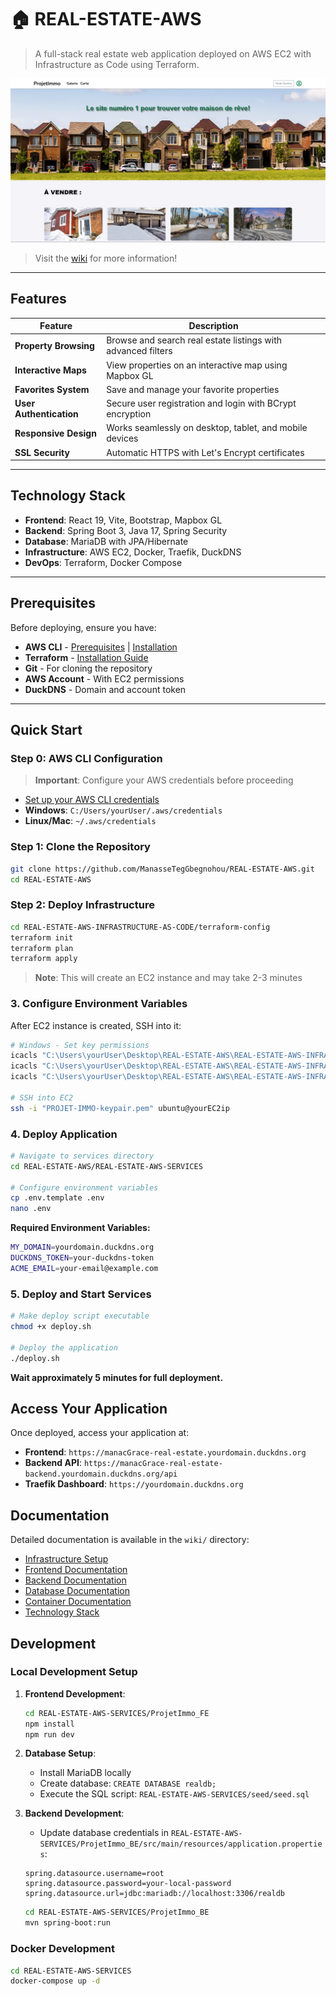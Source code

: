 # 🏠 REAL-ESTATE-AWS

> A full-stack real estate web application deployed on AWS EC2 with Infrastructure as Code using Terraform.

![Application Homepage](./REAL-ESTATE-AWS-SERVICES/wiki/pictures/home.png)

> Visit the [wiki](https://github.com/manacGrace/REAL-ESTATE-AWS/wiki/1.-Frontend) for more information!
---

## Features

| Feature | Description |
|---------|-------------|
| **Property Browsing** | Browse and search real estate listings with advanced filters |
| **Interactive Maps** | View properties on an interactive map using Mapbox GL |
| **Favorites System** | Save and manage your favorite properties |
| **User Authentication** | Secure user registration and login with BCrypt encryption |
| **Responsive Design** | Works seamlessly on desktop, tablet, and mobile devices |
| **SSL Security** | Automatic HTTPS with Let's Encrypt certificates |

---

## Technology Stack

- **Frontend**: React 19, Vite, Bootstrap, Mapbox GL
- **Backend**: Spring Boot 3, Java 17, Spring Security
- **Database**: MariaDB with JPA/Hibernate
- **Infrastructure**: AWS EC2, Docker, Traefik, DuckDNS
- **DevOps**: Terraform, Docker Compose

---

## Prerequisites

Before deploying, ensure you have:

- **AWS CLI** - [Prerequisites](https://docs.aws.amazon.com/cli/latest/userguide/getting-started-prereqs.html) | [Installation](https://docs.aws.amazon.com/cli/latest/userguide/getting-started-install.html)
- **Terraform** - [Installation Guide](https://developer.hashicorp.com/terraform/tutorials/aws-get-started/install-cli)
- **Git** - For cloning the repository
- **AWS Account** - With EC2 permissions
- **DuckDNS** - Domain and account token

---

## Quick Start

### Step 0: AWS CLI Configuration

> **Important**: Configure your AWS credentials before proceeding

- [Set up your AWS CLI credentials](https://docs.aws.amazon.com/cli/latest/userguide/cli-chap-configure.html)
- **Windows**: `C:/Users/yourUser/.aws/credentials`
- **Linux/Mac**: `~/.aws/credentials`

### Step 1: Clone the Repository

```bash
git clone https://github.com/ManasseTegGbegnohou/REAL-ESTATE-AWS.git
cd REAL-ESTATE-AWS
```

### Step 2: Deploy Infrastructure

```bash
cd REAL-ESTATE-AWS-INFRASTRUCTURE-AS-CODE/terraform-config
terraform init
terraform plan
terraform apply
```

>  **Note**: This will create an EC2 instance and may take 2-3 minutes

### 3. Configure Environment Variables

After EC2 instance is created, SSH into it:

```bash
# Windows - Set key permissions 
icacls "C:\Users\yourUser\Desktop\REAL-ESTATE-AWS\REAL-ESTATE-AWS-INFRASTRUCTURE-AS-CODE\terraform-config\PROJET-IMMO-keypair.pem" /inheritance:r
icacls "C:\Users\yourUser\Desktop\REAL-ESTATE-AWS\REAL-ESTATE-AWS-INFRASTRUCTURE-AS-CODE\terraform-config\PROJET-IMMO-keypair.pem" /remove "Administrators" "SYSTEM" "Users" "Authenticated Users" "Everyone"
icacls "C:\Users\yourUser\Desktop\REAL-ESTATE-AWS\REAL-ESTATE-AWS-INFRASTRUCTURE-AS-CODE\terraform-config\PROJET-IMMO-keypair.pem" /grant:r "yourUser:R"

# SSH into EC2
ssh -i "PROJET-IMMO-keypair.pem" ubuntu@yourEC2ip
```

### 4. Deploy Application

```bash
# Navigate to services directory
cd REAL-ESTATE-AWS/REAL-ESTATE-AWS-SERVICES

# Configure environment variables
cp .env.template .env
nano .env
```

**Required Environment Variables:**
```bash
MY_DOMAIN=yourdomain.duckdns.org
DUCKDNS_TOKEN=your-duckdns-token
ACME_EMAIL=your-email@example.com
```

### 5. Deploy and Start Services

```bash
# Make deploy script executable
chmod +x deploy.sh

# Deploy the application
./deploy.sh
```

**Wait approximately 5 minutes for full deployment.**

## Access Your Application

Once deployed, access your application at:

- **Frontend**: `https://manacGrace-real-estate.yourdomain.duckdns.org`
- **Backend API**: `https://manacGrace-real-estate-backend.yourdomain.duckdns.org/api`
- **Traefik Dashboard**: `https://yourdomain.duckdns.org`

## Documentation

Detailed documentation is available in the `wiki/` directory:

- [Infrastructure Setup](https://github.com/manacGrace/REAL-ESTATE-AWS/wiki/0.-Infrastructure)
- [Frontend Documentation](https://github.com/manacGrace/REAL-ESTATE-AWS/wiki/1.-Frontend)
- [Backend Documentation](https://github.com/manacGrace/REAL-ESTATE-AWS/wiki/2.-Backend)
- [Database Documentation](https://github.com/manacGrace/REAL-ESTATE-AWS/wiki/3.-Database)
- [Container Documentation](https://github.com/manacGrace/REAL-ESTATE-AWS/wiki/4.-Containers)
- [Technology Stack](https://github.com/manacGrace/REAL-ESTATE-AWS/wiki/5.-Technology-Stack)

## Development

### Local Development Setup

1. **Frontend Development**:
   ```bash
   cd REAL-ESTATE-AWS-SERVICES/ProjetImmo_FE
   npm install
   npm run dev
   ```

2. **Database Setup**:
   - Install MariaDB locally
   - Create database: `CREATE DATABASE realdb;`
   - Execute the SQL script: `REAL-ESTATE-AWS-SERVICES/seed/seed.sql`

3. **Backend Development**:
   - Update database credentials in `REAL-ESTATE-AWS-SERVICES/ProjetImmo_BE/src/main/resources/application.properties`:
   ```properties
   spring.datasource.username=root
   spring.datasource.password=your-local-password
   spring.datasource.url=jdbc:mariadb://localhost:3306/realdb
   ```
   
   ```bash
   cd REAL-ESTATE-AWS-SERVICES/ProjetImmo_BE
   mvn spring-boot:run
   ```

### Docker Development

```bash
cd REAL-ESTATE-AWS-SERVICES
docker-compose up -d
```
